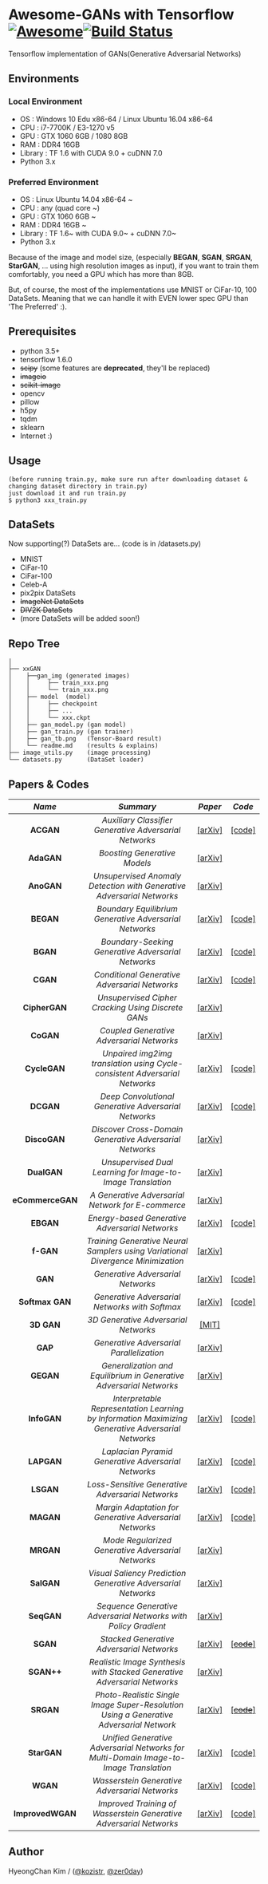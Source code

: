 # Awesome-GANs with Tensorflow [![Awesome](https://cdn.rawgit.com/sindresorhus/awesome/d7305f38d29fed78fa85652e3a63e154dd8e8829/media/badge.svg)](https://github.com/sindresorhus/awesome)[![Build Status](https://travis-ci.org/dwyl/esta.svg?branch=master)](https://travis-ci.org/)
Tensorflow implementation of GANs(Generative Adversarial Networks)

## Environments
### Local Environment
* OS  : Windows 10 Edu x86-64 / Linux Ubuntu 16.04 x86-64
* CPU : i7-7700K / E3-1270 v5
* GPU : GTX 1060 6GB / 1080 8GB
* RAM : DDR4 16GB
* Library : TF 1.6 with CUDA 9.0 + cuDNN 7.0
* Python 3.x
### Preferred Environment
* OS  : Linux Ubuntu 14.04 x86-64 ~
* CPU : any (quad core ~)
* GPU : GTX 1060 6GB ~
* RAM : DDR4 16GB ~
* Library : TF 1.6~ with CUDA 9.0~ + cuDNN 7.0~
* Python 3.x

Because of the image and model size, (especially **BEGAN**, **SGAN**, **SRGAN**, **StarGAN**, ... using high resolution images as input),
if you want to train them comfortably, you need a GPU which has more than 8GB.

But, of course, the most of the implementations use MNIST or CiFar-10, 100 DataSets.
Meaning that we can handle it with EVEN lower spec GPU than 'The Preferred' :).

## Prerequisites
* python 3.5+
* tensorflow 1.6.0
* ~~scipy~~ (some features are **deprecated**, they'll be replaced)
* ~~imageio~~
* ~~scikit-image~~
* opencv
* pillow
* h5py
* tqdm
* sklearn
* Internet :)

## Usage
    (before running train.py, make sure run after downloading dataset & changing dataset directory in train.py)
    just download it and run train.py
    $ python3 xxx_train.py

## DataSets
Now supporting(?) DataSets are... (code is in /datasets.py)
* MNIST 
* CiFar-10
* CiFar-100
* Celeb-A
* pix2pix DataSets
* ~~ImageNet DataSets~~
* ~~DIV2K DataSets~~
* (more DataSets will be added soon!)

## Repo Tree
```
│
├── xxGAN
│    ├──gan_img (generated images)
│    │     ├── train_xxx.png
│    │     └── train_xxx.png
│    ├── model  (model)
│    │     ├── checkpoint
│    │     ├── ...
│    │     └── xxx.ckpt
│    ├── gan_model.py (gan model)
│    ├── gan_train.py (gan trainer)
│    ├── gan_tb.png   (Tensor-Board result)
│    └── readme.md    (results & explains)
├── image_utils.py    (image processing)
└── datasets.py       (DataSet loader)
```

## Papers & Codes

*Name* | *Summary* | *Paper* | *Code*
:---: | :---: | :---: | :---:
**ACGAN**        | *Auxiliary Classifier Generative Adversarial Networks* | [[arXiv]](https://arxiv.org/abs/1610.09585) | [[code]](https://github.com/kozistr/Awesome-GANs/blob/master/ACGAN)
**AdaGAN**       | *Boosting Generative Models* | [[arXiv]](https://arxiv.org/abs/1701.02386) |
**AnoGAN**       | *Unsupervised Anomaly Detection with Generative Adversarial Networks* | [[arXiv]](https://arxiv.org/abs/1703.05921) |
**BEGAN**        | *Boundary Equilibrium Generative Adversarial Networks* | [[arXiv]](https://arxiv.org/abs/1703.10717) | [[code]](https://github.com/kozistr/Awesome-GANs/blob/master/BEGAN)
**BGAN**         | *Boundary-Seeking Generative Adversarial Networks* | [[arXiv]](https://arxiv.org/abs/1702.08431) | [[code]](https://github.com/kozistr/Awesome-GANs/blob/master/BGAN)
**CGAN**         | *Conditional Generative Adversarial Networks* | [[arXiv]](https://arxiv.org/abs/1411.1784) | [[code]](https://github.com/kozistr/Awesome-GANs/blob/master/CGAN)
**CipherGAN**    | *Unsupervised Cipher Cracking Using Discrete GANs* | [[arXiv]](https://arxiv.org/abs/1801.04883) |
**CoGAN**        | *Coupled Generative Adversarial Networks* | [[arXiv]](https://arxiv.org/abs/1606.07536) |
**CycleGAN**     | *Unpaired img2img translation using Cycle-consistent Adversarial Networks* | [[arXiv]](https://arxiv.org/abs/1703.10593) | [[code]](https://github.com/kozistr/Awesome-GANs/blob/master/CycleGAN)
**DCGAN**        | *Deep Convolutional Generative Adversarial Networks* | [[arXiv]](https://arxiv.org/abs/1511.06434) | [[code]](https://github.com/kozistr/Awesome-GANs/blob/master/DCGAN)
**DiscoGAN**     | *Discover Cross-Domain Generative Adversarial Networks* | [[arXiv]](https://arxiv.org/abs/1703.05192) | 
**DualGAN**      | *Unsupervised Dual Learning for Image-to-Image Translation* | [[arXiv]](https://arxiv.org/abs/1704.02510) |
**eCommerceGAN** | *A Generative Adversarial Network for E-commerce* | [[arXiv]](https://arxiv.org/abs/1801.03244) | 
**EBGAN**        | *Energy-based Generative Adversarial Networks* | [[arXiv]](https://arxiv.org/abs/1609.03126) | [[code]](https://github.com/kozistr/Awesome-GANs/blob/master/EBGAN)
**f-GAN**        | *Training Generative Neural Samplers using Variational Divergence Minimization* | [[arXiv]](https://arxiv.org/abs/1606.00709) |
**GAN**          | *Generative Adversarial Networks* | [[arXiv]](https://arxiv.org/abs/1406.2661) | [[code]](https://github.com/kozistr/Awesome-GANs/blob/master/GAN)
**Softmax GAN**  | *Generative Adversarial Networks with Softmax* | [[arXiv]](https://arxiv.org/abs/1704.06191) | [[code]](https://github.com/kozistr/Awesome-GANs/blob/master/GAN)
**3D GAN**       | *3D Generative Adversarial Networks* | [[MIT]](http://3dgan.csail.mit.edu/) |
**GAP**          | *Generative Adversarial Parallelization* | [[arXiv]](https://arxiv.org/abs/1612.04021) |
**GEGAN**        | *Generalization and Equilibrium in Generative Adversarial Networks* | [[arXiv]](https://arxiv.org/abs/1703.00573) |
**InfoGAN**      | *Interpretable Representation Learning by Information Maximizing Generative Adversarial Networks* | [[arXiv]](https://arxiv.org/abs/1606.03657) | [[code]](https://github.com/kozistr/Awesome-GANs/blob/master/InfoGAN)
**LAPGAN**       | *Laplacian Pyramid Generative Adversarial Networks* | [[arXiv]](https://arxiv.org/abs/1506.05751) | [[code]](https://github.com/kozistr/Awesome-GANs/blob/master/LAPGAN)
**LSGAN**        | *Loss-Sensitive Generative Adversarial Networks* | [[arXiv]](https://arxiv.org/abs/1701.06264) | [[code]](https://github.com/kozistr/Awesome-GANs/blob/master/LSGAN)
**MAGAN**        | *Margin Adaptation for Generative Adversarial Networks* | [[arXiv]](https://arxiv.org/abs/1704.03817) | [[code]](https://github.com/kozistr/Awesome-GANs/blob/master/MAGAN)
**MRGAN**        | *Mode Regularized Generative Adversarial Networks* | [[arXiv]](https://arxiv.org/abs/1612.02136) |
**SalGAN**       | *Visual Saliency Prediction Generative Adversarial Networks* | [[arXiv]](https://arxiv.org/abs/1701.01081) |
**SeqGAN**       | *Sequence Generative Adversarial Networks with Policy Gradient* | [[arXiv]](https://arxiv.org/abs/1609.05473) |
**SGAN**         | *Stacked Generative Adversarial Networks* | [[arXiv]](https://arxiv.org/abs/1612.04357) | [[~~code~~]](https://github.com/kozistr/Awesome-GANs/blob/master/SGAN)
**SGAN++**       | *Realistic Image Synthesis with Stacked Generative Adversarial Networks* | [[arXiv]](https://arxiv.org/abs/1710.10916) | 
**SRGAN**        | *Photo-Realistic Single Image Super-Resolution Using a Generative Adversarial Network* | [[arXiv]](https://arxiv.org/abs/1609.04802) | [[~~code~~]](https://github.com/kozistr/Awesome-GANs/blob/master/SRGAN)
**StarGAN**      | *Unified Generative Adversarial Networks for Multi-Domain Image-to-Image Translation* | [[arXiv]](https://arxiv.org/abs/1711.09020) | [[code]](https://github.com/kozistr/Awesome-GANs/blob/master/StarGAN)
**WGAN**         | *Wasserstein Generative Adversarial Networks* | [[arXiv]](https://arxiv.org/abs/1701.07875) | [[code]](https://github.com/kozistr/Awesome-GANs/blob/master/WGAN)
**ImprovedWGAN** | *Improved Training of Wasserstein Generative Adversarial Networks* | [[arXiv]](https://arxiv.org/abs/1704.00028) | [[code]](https://github.com/kozistr/Awesome-GANs/blob/master/WGAN)

## Author
HyeongChan Kim / ([@kozistr](https://kozistr.github.io), [@zer0day](http://zer0day.tistory.com))
